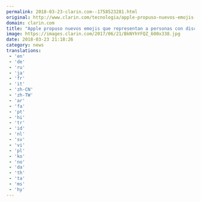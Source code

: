 ```yaml
---
permalink: 2018-03-23-clarin.com--1758523281.html
original: http://www.clarin.com/tecnologia/apple-propuso-nuevos-emojis-representan-personas-discapacidad_0_ByE-81mcG.html
domain: clarin.com
title: "Apple propuso nuevos emojis que representan a personas con discapacidad"
image: https://images.clarin.com/2017/06/21/BkNYhYFQZ_600x338.jpg
date: 2018-03-23 21:18:26
category: news
translations: 
 - 'en'
 - 'de'
 - 'ru'
 - 'ja'
 - 'fr'
 - 'it'
 - 'zh-CN'
 - 'zh-TW'
 - 'ar'
 - 'fa'
 - 'pt'
 - 'hi'
 - 'tr'
 - 'id'
 - 'nl'
 - 'sv'
 - 'vi'
 - 'pl'
 - 'ko'
 - 'no'
 - 'da'
 - 'th'
 - 'ta'
 - 'ms'
 - 'hy'
---
```


